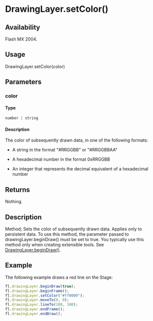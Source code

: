 # DrawingLayer.setColor()

## Availability

Flash MX 2004.

## Usage

DrawingLayer.setColor(color)

## Parameters

### **color**

#### Type

```typescript
number | string
```

#### Description

The color of subsequently drawn data, in one of the following formats:

- A string in the format "\#RRGGBB" or "\#RRGGBBAA"

- A hexadecimal number in the format 0xRRGGBB

- An integer that represents the decimal equivalent of a hexadecimal number

## Returns

Nothing.

## Description

Method; Sets the color of subsequently drawn data. Applies only to persistent data. To use this method, the parameter passed to drawingLayer.beginDraw() must be set to true. You typically use this method only when creating extensible tools. See [DrawingLayer.beginDraw()](../DrawingLayer_object/DrawingLayer.md).

## Example

The following example draws a red line on the Stage:

```javascript
fl.drawingLayer.beginDraw(true);
fl.drawingLayer.beginFrame();
fl.drawingLayer.setColor("#ff0000");
fl.drawingLayer.moveTo(0, 0);
fl.drawingLayer.lineTo(100, 100);
fl.drawingLayer.endFrame();
fl.drawingLayer.endDraw();
```
